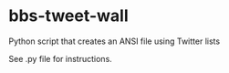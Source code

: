 # bbs-tweet-wall
Python script that creates an ANSI file using Twitter lists

See .py file for instructions.
